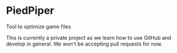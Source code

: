 # PiedPiper
Tool to optimize game files

This is currently a private project as we learn how to use GitHub and develop in general. We won't be accepting pull requests for now.
